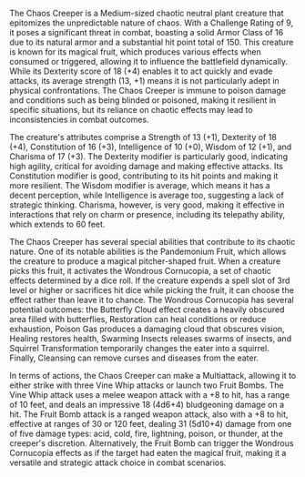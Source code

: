 The Chaos Creeper is a Medium-sized chaotic neutral plant creature that epitomizes the unpredictable nature of chaos. With a Challenge Rating of 9, it poses a significant threat in combat, boasting a solid Armor Class of 16 due to its natural armor and a substantial hit point total of 150. This creature is known for its magical fruit, which produces various effects when consumed or triggered, allowing it to influence the battlefield dynamically. While its Dexterity score of 18 (+4) enables it to act quickly and evade attacks, its average strength (13, +1) means it is not particularly adept in physical confrontations. The Chaos Creeper is immune to poison damage and conditions such as being blinded or poisoned, making it resilient in specific situations, but its reliance on chaotic effects may lead to inconsistencies in combat outcomes.

The creature's attributes comprise a Strength of 13 (+1), Dexterity of 18 (+4), Constitution of 16 (+3), Intelligence of 10 (+0), Wisdom of 12 (+1), and Charisma of 17 (+3). The Dexterity modifier is particularly good, indicating high agility, critical for avoiding damage and making effective attacks. Its Constitution modifier is good, contributing to its hit points and making it more resilient. The Wisdom modifier is average, which means it has a decent perception, while Intelligence is average too, suggesting a lack of strategic thinking. Charisma, however, is very good, making it effective in interactions that rely on charm or presence, including its telepathy ability, which extends to 60 feet.

The Chaos Creeper has several special abilities that contribute to its chaotic nature. One of its notable abilities is the Pandemonium Fruit, which allows the creature to produce a magical pitcher-shaped fruit. When a creature picks this fruit, it activates the Wondrous Cornucopia, a set of chaotic effects determined by a dice roll. If the creature expends a spell slot of 3rd level or higher or sacrifices hit dice while picking the fruit, it can choose the effect rather than leave it to chance. The Wondrous Cornucopia has several potential outcomes: the Butterfly Cloud effect creates a heavily obscured area filled with butterflies, Restoration can heal conditions or reduce exhaustion, Poison Gas produces a damaging cloud that obscures vision, Healing restores health, Swarming Insects releases swarms of insects, and Squirrel Transformation temporarily changes the eater into a squirrel. Finally, Cleansing can remove curses and diseases from the eater.

In terms of actions, the Chaos Creeper can make a Multiattack, allowing it to either strike with three Vine Whip attacks or launch two Fruit Bombs. The Vine Whip attack uses a melee weapon attack with a +8 to hit, has a range of 10 feet, and deals an impressive 18 (4d6+4) bludgeoning damage on a hit. The Fruit Bomb attack is a ranged weapon attack, also with a +8 to hit, effective at ranges of 30 or 120 feet, dealing 31 (5d10+4) damage from one of five damage types: acid, cold, fire, lightning, poison, or thunder, at the creeper's discretion. Alternatively, the Fruit Bomb can trigger the Wondrous Cornucopia effects as if the target had eaten the magical fruit, making it a versatile and strategic attack choice in combat scenarios.